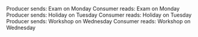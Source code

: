 Producer sends: Exam on Monday
Consumer reads: Exam on Monday
Producer sends: Holiday on Tuesday
Consumer reads: Holiday on Tuesday
Producer sends: Workshop on Wednesday
Consumer reads: Workshop on Wednesday
